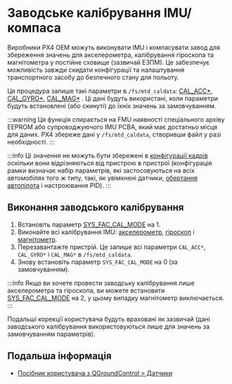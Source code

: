 # Заводське калібрування IMU/компаса

Виробники PX4 OEM можуть виконувати IMU і компасувати завод для збереження значень для акселерометра, калібрування гіроскопа та магнітометра у постійне сховище (зазвичай ЕЗПМ). Це забезпечує можливість завжди скидати конфігурації та налаштування транспортного засобу до безпечного стану для польоту.

Ця процедура запише такі параметри в `/fs/mtd_caldata`: [CAL_ACC\*](../advanced_config/parameter_reference.md#CAL_ACC0_ID), [CAL_GYRO\*](../advanced_config/parameter_reference.md#CAL_GYRO0_ID), [CAL_MAG\*](../advanced_config/parameter_reference.md#CAL_MAG0_ID) . Ці дані будуть використані, коли параметри будуть встановлені (або скинуті) до їхніх значень за замовчуванням.

:::warning
Ця функція спирається на FMU наявності спеціального архіву EEPROM або супроводжуючого IMU PCBA, який має достатньо місця для даних. PX4 збереже дані у `/fs/mtd_caldata`, створивши файл у разі необхідності.
:::

:::info
Ці значення не можуть бути збережені в [конфігурації кадрів](../dev_airframes/adding_a_new_frame.md) оскільки вони відрізняються від пристрою в пристрої (конфігурація рамки визначає набір параметрів, які застосовуються на всіх автомобілях того ж типу, такі, як увімкнені датчики, [обертання автопілота](../config/flight_controller_orientation.md) і настроювання PID).
:::

## Виконання заводського калібрування

1. Встановіть параметр [SYS_FAC_CAL_MODE](../advanced_config/parameter_reference.md#SYS_FAC_CAL_MODE) на 1.
1. Виконайте всі калібрування IMU: [акселерометр](../config/accelerometer.md#performing-the-calibration), [гіроскоп](../config/gyroscope.md#performing-the-calibration) і [магнітометр](../config/compass.md#performing-the-calibration).
1. Перезавантажте пристрій. Це запише всі параметри `CAL_ACC*`, `CAL_GYRO*` і `CAL_MAG*` в `/fs/mtd_caldata`.
1. Знову встановіть параметр `SYS_FAC_CAL_MODE` на 0 (за замовчуванням).

:::info
Якщо ви хочете провести заводську калібрування лише акселерометра та гіроскопа, ви можете встановити [SYS_FAC_CAL_MODE](../advanced_config/parameter_reference.md#SYS_FAC_CAL_MODE) на 2, у цьому випадку магнітометр виключається.
:::

Подальші корекції користувача будуть враховані як зазвичай (дані заводського калібрування використовуються лише для значень за замовчуванням параметрів).

## Подальша інформація

- [Посібник користувача з QGroundControl > Датчики](https://docs.qgroundcontrol.com/master/en/qgc-user-guide/setup_view/sensors_px4.html)
